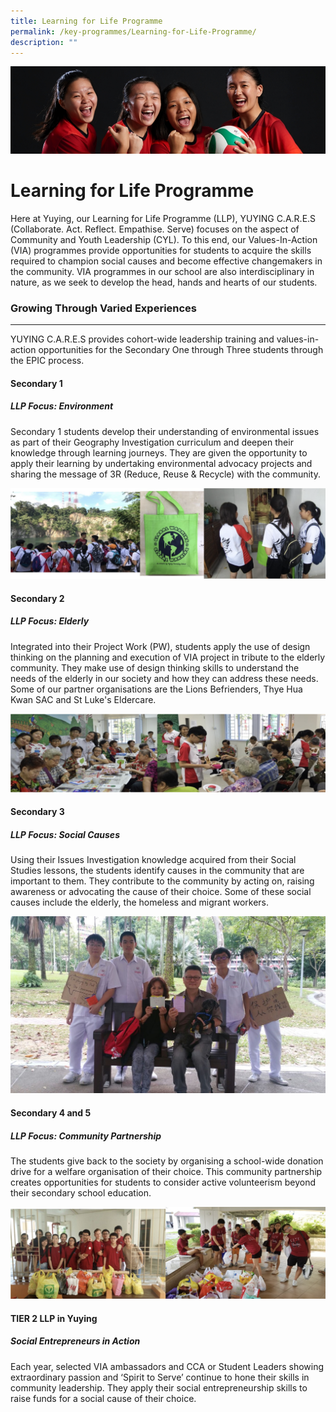 ```yaml
---
title: Learning for Life Programme
permalink: /key-programmes/Learning-for-Life-Programme/
description: ""
---
```

![](/images/KeyProgrammes.jpg)

Learning for Life Programme
===========================

Here at Yuying, our Learning for Life Programme (LLP), YUYING C.A.R.E.S (Collaborate. Act. Reflect. Empathise. Serve) focuses on the aspect of Community and Youth Leadership (CYL). To this end, our Values-In-Action (VIA) programmes provide opportunities for students to acquire the skills required to champion social causes and become effective changemakers in the community. VIA programmes in our school are also interdisciplinary in nature, as we seek to develop the head, hands and hearts of our students.

### Growing Through Varied Experiences
----------------------------------

YUYING C.A.R.E.S provides cohort-wide leadership training and values-in-action opportunities for the Secondary One through Three students through the EPIC process. 

#### Secondary 1

##### LLP Focus: Environment

Secondary 1 students develop their understanding of environmental issues as part of their Geography Investigation curriculum and deepen their knowledge through learning journeys. They are given the opportunity to apply their learning by undertaking environmental advocacy projects and sharing the message of 3R (Reduce, Reuse & Recycle) with the community.

![](/images/LLP1.png)

#### Secondary 2

##### LLP Focus: Elderly

Integrated into their Project Work (PW), students apply the use of design thinking on the planning and execution of VIA project in tribute to the elderly community. They make use of design thinking skills to understand the needs of the elderly in our society and how they can address these needs. Some of our partner organisations are the Lions Befrienders, Thye Hua Kwan SAC and St Luke's Eldercare.

![](/images/LLP2.png)

#### Secondary 3

##### LLP Focus: Social Causes

Using their Issues Investigation knowledge acquired from their Social Studies lessons, the students identify causes in the community that are important to them. They contribute to the community by acting on, raising awareness or advocating the cause of their choice. Some of these social causes include the elderly, the homeless and migrant workers.

![](/images/LLP3.jpeg)

#### Secondary 4 and 5

##### LLP Focus: Community Partnership

The students give back to the society by organising a school-wide donation drive for a welfare organisation of their choice. This community partnership creates opportunities for students to consider active volunteerism beyond their secondary school education.

![](/images/LLP4.png)

#### TIER 2 LLP in Yuying

##### Social Entrepreneurs in Action

Each year, selected VIA ambassadors and CCA or Student Leaders showing extraordinary passion and ‘Spirit to Serve’ continue to hone their skills in community leadership. They apply their social entrepreneurship skills to raise funds for a social cause of their choice.